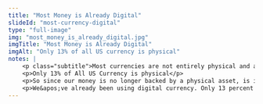 ```yaml
--- 
title: "Most Money is Already Digital"
slideId: "most-currency-digital"
type: "full-image"
img: "most_money_is_already_digital.jpg"
imgTitle: "Most Money is Already Digital"
imgAlt: "Only 13% of all US currency is physical"
notes: | 
    <p class="subtitle">Most currencies are not entirely physical and are already represented digitally.</p>
    <p>Only 13% of All US Currency is physical</p>
    <p>So since our money is no longer backed by a physical asset, is it really different than digital currency? </p>
    <p>We&apos;ve already been using digital currency. Only 13 percent of all USD are represented with a physical note, the rest is just represented digitally in centralized ledgers controlled by banks. This is not endemic to the United States. Many fiat currencies are not backed by physical assets. The value has no physical representation, they are just numbers on a ledger&#x2026;.Sound familiar? </p>
---
```

